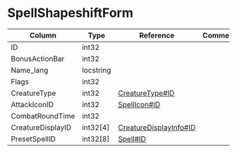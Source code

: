 # SpellShapeshiftForm

| Column | Type | Reference | Comment |
|--------|------|-----------|---------|
|ID|int32|||
|BonusActionBar|int32|||
|Name_lang|locstring|||
|Flags|int32|||
|CreatureType|int32|[CreatureType#ID](CreatureType.md)||
|AttackIconID|int32|[SpellIcon#ID](SpellIcon.md)||
|CombatRoundTime|int32|||
|CreatureDisplayID|int32[4]|[CreatureDisplayInfo#ID](CreatureDisplayInfo.md)||
|PresetSpellID|int32[8]|[Spell#ID](Spell.md)||
